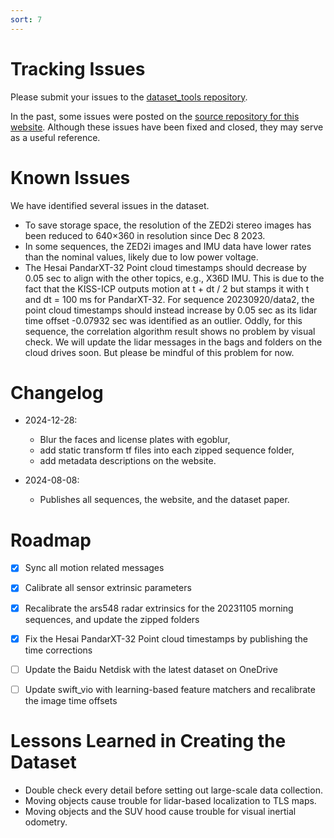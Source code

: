 ```yaml
---
sort: 7
---
```


# Tracking Issues

Please submit your issues to the [dataset_tools repository](https://github.com/snail-radar/dataset_tools/issues).

In the past, some issues were posted on the [source repository for this website](https://github.com/snail-radar/snail-radar.github.io/issues). Although these issues have been fixed and closed, they may serve as a useful reference.


# Known Issues

We have identified several issues in the dataset.

- To save storage space, the resolution of the ZED2i stereo images has been reduced to 640×360 in resolution since Dec 8 2023.
- In some sequences, the ZED2i images and IMU data have lower rates than the nominal values, likely due to low power voltage.
- The Hesai PandarXT-32 Point cloud timestamps should decrease by 0.05 sec to align with the other topics, e.g., X36D IMU. 
This is due to the fact that the KISS-ICP outputs motion at t + dt / 2 but stamps it with t and dt = 100 ms for PandarXT-32.
For sequence 20230920/data2, the point cloud timestamps should instead increase by 0.05 sec as its lidar time offset -0.07932 sec was identified as an outlier.
Oddly, for this sequence, the correlation algorithm result shows no problem by visual check.
We will update the lidar messages in the bags and folders on the cloud drives soon. But please be mindful of this problem for now.

# Changelog

- 2024-12-28:
    * Blur the faces and license plates with egoblur, 
    * add static transform tf files into each zipped sequence folder,
    * add metadata descriptions on the website.

- 2024-08-08: 
    * Publishes all sequences, the website, and the dataset paper.


# Roadmap

- [x] Sync all motion related messages
- [x] Calibrate all sensor extrinsic parameters
- [x] Recalibrate the ars548 radar extrinsics for the 20231105 morning sequences, and update the zipped folders
- [x] Fix the Hesai PandarXT-32 Point cloud timestamps by publishing the time corrections
- [ ] Update the Baidu Netdisk with the latest dataset on OneDrive
- [ ] Update swift_vio with learning-based feature matchers and recalibrate the image time offsets


# Lessons Learned in Creating the Dataset

- Double check every detail before setting out large-scale data collection.
- Moving objects cause trouble for lidar-based localization to TLS maps.
- Moving objects and the SUV hood cause trouble for visual inertial odometry.

